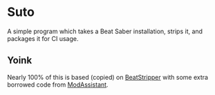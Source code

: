 # Suto
A simple program which takes a Beat Saber installation, strips it, and packages it for CI usage.

## Yoink

Nearly 100% of this is based (copied) on [BeatStripper](https://github.com/Zingabopp/BeatStripper/) with some extra borrowed code from [ModAssistant](https://github.com/Assistant/ModAssistant/).


